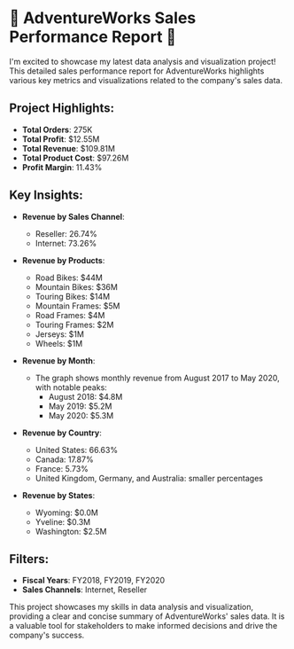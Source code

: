 # 🚀 AdventureWorks Sales Performance Report 🚀

I'm excited to showcase my latest data analysis and visualization project! This detailed sales performance report for AdventureWorks highlights various key metrics and visualizations related to the company's sales data.

## Project Highlights:
- **Total Orders**: 275K
- **Total Profit**: $12.55M
- **Total Revenue**: $109.81M
- **Total Product Cost**: $97.26M
- **Profit Margin**: 11.43%

## Key Insights:
- **Revenue by Sales Channel**:
  - Reseller: 26.74%
  - Internet: 73.26%

- **Revenue by Products**:
  - Road Bikes: $44M
  - Mountain Bikes: $36M
  - Touring Bikes: $14M
  - Mountain Frames: $5M
  - Road Frames: $4M
  - Touring Frames: $2M
  - Jerseys: $1M
  - Wheels: $1M

- **Revenue by Month**:
  - The graph shows monthly revenue from August 2017 to May 2020, with notable peaks:
    - August 2018: $4.8M
    - May 2019: $5.2M
    - May 2020: $5.3M

- **Revenue by Country**:
  - United States: 66.63%
  - Canada: 17.87%
  - France: 5.73%
  - United Kingdom, Germany, and Australia: smaller percentages

- **Revenue by States**:
  - Wyoming: $0.0M
  - Yveline: $0.3M
  - Washington: $2.5M

## Filters:
- **Fiscal Years**: FY2018, FY2019, FY2020
- **Sales Channels**: Internet, Reseller

This project showcases my skills in data analysis and visualization, providing a clear and concise summary of AdventureWorks' sales data. It is a valuable tool for stakeholders to make informed decisions and drive the company's success.
